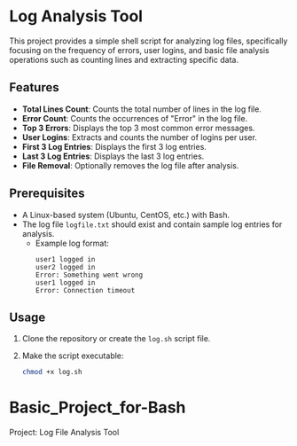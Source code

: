 # Log Analysis Tool

This project provides a simple shell script for analyzing log files, specifically focusing on the frequency of errors, user logins, and basic file analysis operations such as counting lines and extracting specific data.

## Features

- **Total Lines Count**: Counts the total number of lines in the log file.
- **Error Count**: Counts the occurrences of "Error" in the log file.
- **Top 3 Errors**: Displays the top 3 most common error messages.
- **User Logins**: Extracts and counts the number of logins per user.
- **First 3 Log Entries**: Displays the first 3 log entries.
- **Last 3 Log Entries**: Displays the last 3 log entries.
- **File Removal**: Optionally removes the log file after analysis.

## Prerequisites

- A Linux-based system (Ubuntu, CentOS, etc.) with Bash.
- The log file `logfile.txt` should exist and contain sample log entries for analysis.
  - Example log format:
    ```
    user1 logged in
    user2 logged in
    Error: Something went wrong
    user1 logged in
    Error: Connection timeout
    ```

## Usage

1. Clone the repository or create the `log.sh` script file.

2. Make the script executable:
   ```bash
   chmod +x log.sh
# Basic_Project_for-Bash
Project: Log File Analysis Tool
